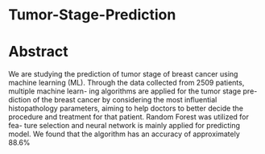 # Tumor-Stage-Prediction

# Abstract
We are studying the prediction of tumor stage of breast
cancer using machine learning (ML). Through the data
collected from 2509 patients, multiple machine learn-
ing algorithms are applied for the tumor stage pre-
diction of the breast cancer by considering the most
influential histopathology parameters, aiming to help
doctors to better decide the procedure and treatment
for that patient. Random Forest was utilized for fea-
ture selection and neural network is mainly applied for
predicting model. We found that the algorithm has an
accuracy of approximately 88.6%
